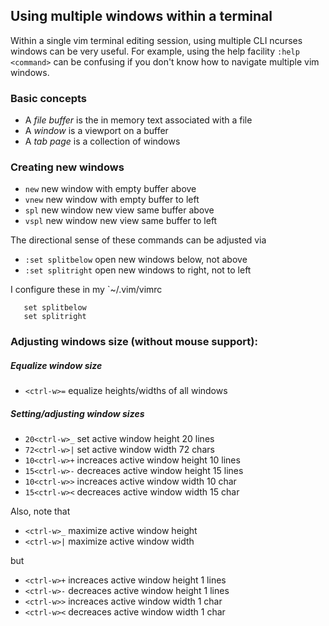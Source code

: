 ## Using multiple windows within a terminal 
Within a single vim terminal editing session, using multiple
CLI ncurses windows can be very useful.  For example,
using the help facility `:help <command>` can be confusing
if you don't know how to navigate multiple vim windows.

### Basic concepts
* A _file buffer_ is the in memory text associated with a file
* A _window_ is a viewport on a buffer
* A _tab page_ is a collection of windows

### Creating new windows
* `new`  new window with empty buffer above
* `vnew` new window with empty buffer to left
* `spl`  new window new view same buffer above
* `vspl` new window new view same buffer to left

The directional sense of these commands can be adjusted via
* `:set splitbelow`  open new windows below, not above
* `:set splitright`  open new windows to right, not to left

I configure these in my `~/.vim/vimrc
```
   set splitbelow
   set splitright
```

### Adjusting windows size (without mouse support):

##### Equalize window size
* `<ctrl-w>=`   equalize heights/widths of all windows

##### Setting/adjusting window sizes
* `20<ctrl-w>_` set active window height 20 lines
* `72<ctrl-w>|` set active window width 72 chars
* `10<ctrl-w>+` increaces active window height 10 lines
* `15<ctrl-w>-` decreaces active window height 15 lines
* `10<ctrl-w>>` increaces active window width 10 char
* `15<ctrl-w><` decreaces active window width 15 char

Also, note that
* `<ctrl-w>_`   maximize active window height
* `<ctrl-w>|`   maximize active window width

but
* `<ctrl-w>+`   increaces active window height 1 lines
* `<ctrl-w>-`   decreaces active window height 1 lines
* `<ctrl-w>>`   increaces active window width 1 char
* `<ctrl-w><`   decreaces active window width 1 char

